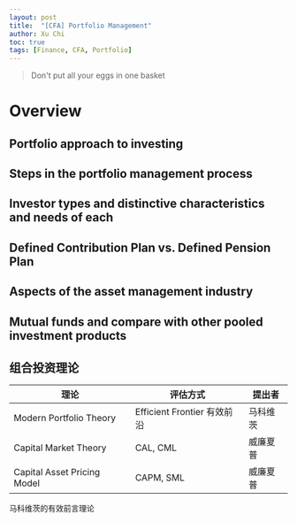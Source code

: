```yaml
---
layout: post
title:  "[CFA] Portfolio Management"
author: Xu Chi
toc: true
tags: [Finance, CFA, Portfolio]
---
```


> Don't put all your eggs in one basket

# Overview

## Portfolio approach to investing

## Steps in the portfolio management process

## Investor types and distinctive characteristics and needs of each

##  Defined Contribution Plan vs. Defined Pension Plan

## Aspects of the asset management industry

## Mutual funds and compare with other pooled investment products

## 组合投资理论

| 理论 | 评估方式 | 提出者 |
| --- | --- | --- |
| Modern Portfolio Theory | Efficient Frontier 有效前沿 | 马科维茨 |
| Capital Market Theory | CAL, CML | 威廉夏普 | 
| Capital Asset Pricing Model | CAPM, SML | 威廉夏普 |

马科维茨的有效前言理论
